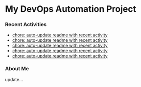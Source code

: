 # My DevOps Automation Project

### Recent Activities
<!-- activity:START -->
- [chore: auto-update readme with recent activity](https://github.com/kaigiii/mybowling-app/commit/82c3ac7365406958b11a26e32f47718d36d9e5ed)
- [chore: auto-update readme with recent activity](https://github.com/kaigiii/mybowling-app/commit/f8e5c6abcad3682150ec44d83eb6c6b37efe3dec)
- [chore: auto-update readme with recent activity](https://github.com/kaigiii/mybowling-app/commit/147a89b86f32c58d05f5c4e6b5556e11c9bfe6be)
- [chore: auto-update readme with recent activity](https://github.com/kaigiii/mybowling-app/commit/601c51e39f59ca40f2b2d681e4c30d002da4320b)
- [chore: auto-update readme with recent activity](https://github.com/kaigiii/mybowling-app/commit/e04ae065fd830ec80c491ab8ca9f85ee9901ead8)
<!-- activity:END -->

### About Me
<!-- MYLINKS:START -->
<!-- MYLINKS:END -->

update...
